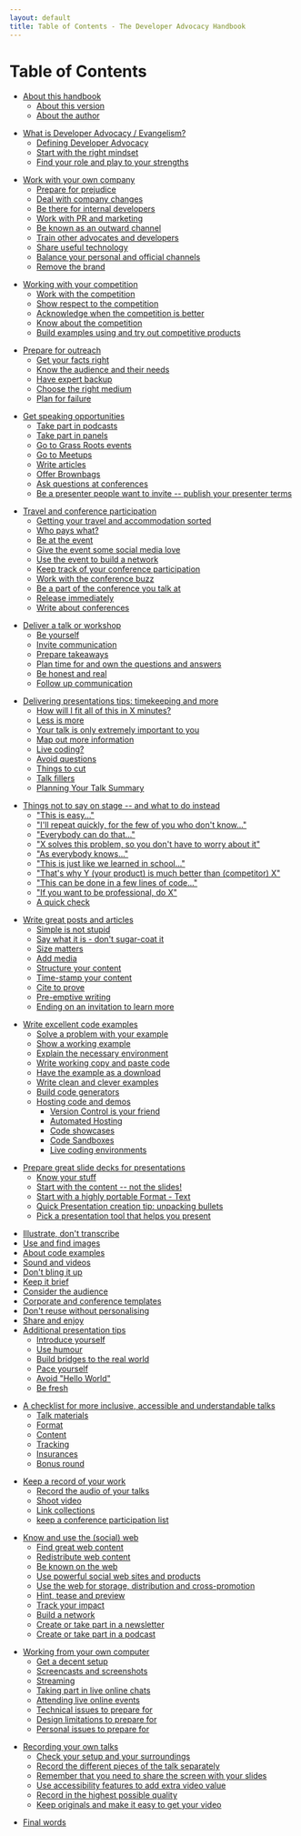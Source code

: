 ```yaml
---
layout: default
title: Table of Contents - The Developer Advocacy Handbook
---
```

# Table of Contents

<!--
about
-->

* [About this handbook](about)
  * [About this version](about#about-this-version)
  * [About the author](about#about-the-author)

<!--
what-is-developer-advocacy
-->

* [What is Developer Advocacy / Evangelism?](what-is-developer-advocacy)
  * [Defining Developer Advocacy](what-is-developer-advocacy#defining-developer-advocacy)
  * [Start with the right mindset](what-is-developer-advocacy#start-with-the-right-mindset)
  * [Find your role and play to your strengths](what-is-developer-advocacy#find-your-role-and-play-to-your-strengths)

<!--
working-with-your-company
-->

* [Work with your own company](working-with-your-company)
  * [Prepare for prejudice](working-with-your-company#prepare-for-prejudice)
  * [Deal with company changes](working-with-your-company#deal-with-company-changes)
  * [Be there for internal developers](working-with-your-company#be-there-for-internal-developers)
  * [Work with PR and marketing](working-with-your-company#work-with-pr-and-marketing)
  * [Be known as an outward channel](working-with-your-company#be-known-as-an-outward-channel)
  * [Train other advocates and developers](working-with-your-company#train-other-advocates-and-developers)
  * [Share useful technology](working-with-your-company#share-useful-technology)
  * [Balance your personal and official channels](working-with-your-company#balance-your-personal-and-official-channels)
  * [Remove the brand](working-with-your-company#remove-the-brand)

<!-- 
working-with-your-competition 
-->

* [Working with your competition](working-with-your-competition)
  * [Work with the competition](working-with-your-competition#work-with-the-competition)
  * [Show respect to the competition](working-with-your-competition#show-respect-to-the-competition)
  * [Acknowledge when the competition is better](working-with-your-competition#acknowledge-when-the-competition-is-better)
  * [Know about the competition](working-with-your-competition#know-about-the-competition)
  * [Build examples using and try out competitive products](working-with-your-competition#build-examples-using-and-try-out-competitive-products)

<!-- 
prepare-for-outreach 
-->

* [Prepare for outreach](prepare-for-outreach)
  * [Get your facts right](prepare-for-outreach#get-your-facts-right)
  * [Know the audience and their needs](prepare-for-outreach#know-the-audience-and-their-needs)
  * [Have expert backup](prepare-for-outreach#have-expert-backup)
  * [Choose the right medium](prepare-for-outreach#choose-the-right-medium)
  * [Plan for failure](prepare-for-outreach#plan-for-failure)

<!-- 
get-speaking-opportunities
-->

* [Get speaking opportunities](get-speaking-opportunities)
  * [Take part in podcasts](get-speaking-opportunities#take-part-in-podcasts)
  * [Take part in panels](get-speaking-opportunities#take-part-in-panels)
  * [Go to Grass Roots events](get-speaking-opportunities#go-to-grass-roots-events)
  * [Go to Meetups](get-speaking-opportunities#go-to-meetups)
  * [Write articles](get-speaking-opportunities#write-articles)
  * [Offer Brownbags](get-speaking-opportunities#offer-brownbags)
  * [Ask questions at conferences](get-speaking-opportunities#ask-questions-at-conferences)
  * [Be a presenter people want to invite -- publish your presenter terms](get-speaking-opportunities#be-a-presenter-people-want-to-invite-publish-your-presenter-terms)

<!-- 
travel-and-conference-participation
-->

* [Travel and conference participation](travel-and-conference-participation)
  * [Getting your travel and accommodation sorted](travel-and-conference-participation#getting-your-travel-and-accommodation-sorted)
  * [Who pays what?](travel-and-conference-participation#who-pays-what)
  * [Be at the event](travel-and-conference-participation#be-at-the-event)
  * [Give the event some social media love](travel-and-conference-participation#give-the-event-some-social-media-love)
  * [Use the event to build a network](travel-and-conference-participation#use-the-event-to-build-a-network)
  * [Keep track of your conference participation](travel-and-conference-participation#keep-track-of-your-conference-participation)
  * [Work with the conference buzz](travel-and-conference-participation#work-with-the-conference-buzz)
  * [Be a part of the conference you talk at](travel-and-conference-participation#be-a-part-of-the-conference-you-talk-at)
  * [Release immediately](travel-and-conference-participation#release-immediately)
  * [Write about conferences](travel-and-conference-participation#write-about-conferences)

<!-- 
deliver-a-talk
-->

* [Deliver a talk or workshop](deliver-a-talk)
  * [Be yourself](deliver-a-talk#be-yourself)
  * [Invite communication](deliver-a-talk#invite-communication)
  * [Prepare takeaways](deliver-a-talk#prepare-takeaways)
  * [Plan time for and own the questions and answers](deliver-a-talk#plan-time-for-and-own-the-questions-and-answers)
  * [Be honest and real](deliver-a-talk#be-honest-and-real)
  * [Follow up communication](deliver-a-talk#follow-up-communication)

<!-- 
talk-delivery-tips
-->

* [Delivering presentations tips: timekeeping and more](talk-delivery-tips)
  * [How will I fit all of this in X minutes?](talk-delivery-tips#how-will-i-fit-all-of-this-in-x-minutes)
  * [Less is more](talk-delivery-tips#less-is-more)
  * [Your talk is only extremely important to you](talk-delivery-tips#your-talk-is-only-extremely-important-to-you)
  * [Map out more information](talk-delivery-tips#map-out-more-information)
  * [Live coding?](talk-delivery-tips#live-coding)
  * [Avoid questions](talk-delivery-tips#avoid-questions)
  * [Things to cut](talk-delivery-tips#things-to-cut)
  * [Talk fillers](talk-delivery-tips#talk-fillers)
  * [Planning Your Talk Summary](talk-delivery-tips#planning-your-talk-summary)

<!-- 
things-not-to-say-on-stage
-->
  
* [Things not to say on stage -- and what to do instead](things-not-to-say-on-stage)
  * ["This is easy..."](things-not-to-say-on-stage#this-is-easy)
  * ["I'll repeat quickly, for the few of you who don't know..."](things-not-to-say-on-stage#ill-repeat-quickly-for-the-few-of-you-who-dont-know)
  * ["Everybody can do that..."](things-not-to-say-on-stage#everybody-can-do-that)
  * ["X solves this problem, so you don't have to worry about it"](things-not-to-say-on-stage#x-solves-this-problem-so-you-dont-have-to-worry-about-it)
  * ["As everybody knows..."](things-not-to-say-on-stage#as-everybody-knows)
  * ["This is just like we learned in school..."](things-not-to-say-on-stage#this-is-just-like-we-learned-in-school)
  * ["That's why Y (your product) is much better than (competitor) X"](things-not-to-say-on-stage#thats-why-yyour-product-is-much-better-than-competitor-x)
  * ["This can be done in a few lines of code..."](things-not-to-say-on-stage#this-can-be-done-in-a-few-lines-of-code)
  * ["If you want to be professional, do X"](things-not-to-say-on-stage#if-you-want-to-be-professional-do-x)
  * [A quick check](things-not-to-say-on-stage#a-quick-check)

<!-- 
write-great-posts-and-articles
-->

* [Write great posts and articles](write-great-posts-and-articles)
  * [Simple is not stupid](write-great-posts-and-articles#simple-is-not-stupid)
  * [Say what it is - don't sugar-coat it](write-great-posts-and-articles#say-what-it-is---dont-sugar-coat-it)
  * [Size matters](write-great-posts-and-articles#size-matters)
  * [Add media](write-great-posts-and-articles#add-media)
  * [Structure your content](write-great-posts-and-articles#structure-your-content)
  * [Time-stamp your content](write-great-posts-and-articles#time-stamp-your-content)
  * [Cite to prove](write-great-posts-and-articles#cite-to-prove)
  * [Pre-emptive writing](write-great-posts-and-articles#pre-emptive-writing)
  * [Ending on an invitation to learn more](write-great-posts-and-articles#ending-on-an-invitation-to-learn-more)

<!-- 
write-excellent-code-examples
-->

* [Write excellent code examples](write-excellent-code-examples)
  * [Solve a problem with your example](write-excellent-code-examples#solve-a-problem-with-your-example)
  * [Show a working example](write-excellent-code-examples#show-a-working-example)
  * [Explain the necessary environment](write-excellent-code-examples#explain-the-necessary-environment)
  * [Write working copy and paste code](write-excellent-code-examples#write-working-copy-and-paste-code)
  * [Have the example as a download](write-excellent-code-examples#have-the-example-as-a-download)
  * [Write clean and clever examples](write-excellent-code-examples#write-clean-and-clever-examples)
  * [Build code generators](write-excellent-code-examples#build-code-generators)
  * [Hosting code and demos](write-excellent-code-examples#hosting-code-and-demos)
    * [Version Control is your friend](write-excellent-code-examples#version-control-is-your-friend)
    * [Automated Hosting](write-excellent-code-examples#automated-hosting)
    * [Code showcases](write-excellent-code-examples#code-showcases)
    * [Code Sandboxes](write-excellent-code-examples#code-sandboxes)
    * [Live coding environments](write-excellent-code-examples#live-coding-environments)

<!-- 
prepare-slide-decks
-->

* [Prepare great slide decks for presentations](prepare-slide-decks)
  * [Know your stuff](prepare-slide-decks#know-your-stuff)
  * [Start with the content -- not the slides!](prepare-slide-decks#start-with-the-content-not-the-slides)
  * [Start with a highly portable Format - Text](prepare-slide-decks#start-with-a-highly-portable-format---text)
  * [Quick Presentation creation tip: unpacking bullets](prepare-slide-decks#quick-presentation-creation-tip-unpacking-bullets)
  * [Pick a presentation tool that helps you present](prepare-slide-decks#pick-a-presentation-tool-that-helps-you-present)

<!-- 
create-slide-decks
-->

* [Illustrate, don\'t transcribe](create-slide-decks)
* [Use and find images](create-slide-decks#use-and-find-images)
* [About code examples](create-slide-decks#about-code-examples)
* [Sound and videos](create-slide-decks#sound-and-videos)
* [Don\'t bling it up](create-slide-decks#dont-bling-it-up)
* [Keep it brief](create-slide-decks#keep-it-brief)
* [Consider the audience](create-slide-decks#consider-the-audience)
* [Corporate and conference templates](create-slide-decks#corporate-and-conference-templates)
* [Don\'t reuse without personalising](create-slide-decks#dont-reuse-without-personalising)
* [Share and enjoy](create-slide-decks#share-and-enjoy)
* [Additional presentation tips](create-slide-decks#additional-presentation-tips)
  * [Introduce yourself](create-slide-decks#introduce-yourself)
  * [Use humour](create-slide-decks#use-humour)
  * [Build bridges to the real world](create-slide-decks#build-bridges-to-the-real-world)
  * [Pace yourself](create-slide-decks#pace-yourself)
  * [Avoid "Hello World"](create-slide-decks#avoid-hello-world)
  * [Be fresh](create-slide-decks#be-fresh)

<!-- 
slide-checklist
-->

* [A checklist for more inclusive, accessible and understandable talks](slide-checklist)
  * [Talk materials](slide-checklist#talk-materials)
  * [Format](slide-checklist#format)
  * [Content](slide-checklist#content)
  * [Tracking](slide-checklist#tracking)
  * [Insurances](slide-checklist#insurances)
  * [Bonus round](slide-checklist#bonus-round)

<!--
record
-->

* [Keep a record of your work](#keep-a-record-of-your-work)
  * [Record the audio of your talks](#record-the-audio-of-your-talks)
  * [Shoot video](#shoot-video)
  * [Link collections](#link-collections)
  * [keep a conference participation list](#keep-a-conference-participation-list)

<!--
use-the-web
-->

* [Know and use the (social) web](#know-and-use-the-social-web)
  * [Find great web content](#find-great-web-content)
  * [Redistribute web content](#redistribute-web-content)
  * [Be known on the web](#be-known-on-the-web)
  * [Use powerful social web sites and products](#use-powerful-social-web-sites-and-products)
  * [Use the web for storage, distribution and cross-promotion](#use-the-web-for-storage-distribution-and-cross-promotion)
  * [Hint, tease and preview](#hint-tease-and-preview)
  * [Track your impact](#track-your-impact)
  * [Build a network](#build-a-network)
  * [Create or take part in a newsletter](#create-or-take-part-in-a-newsletter)
  * [Create or take part in a podcast](#create-or-take-part-in-a-podcast)

<!-- 
working-from-your-own-computer
-->

* [Working from your own computer](#working-from-your-own-computer)
  * [Get a decent setup](#get-a-decent-setup)
  * [Screencasts and screenshots](#screencasts-and-screenshots)
  * [Streaming](#streaming)
  * [Taking part in live online chats](#taking-part-in-live-online-chats)
  * [Attending live online events](#attending-live-online-events)
  * [Technical issues to prepare for](#technical-issues-to-prepare-for)
  * [Design limitations to prepare for](#design-limitations-to-prepare-for)
  * [Personal issues to prepare for](#personal-issues-to-prepare-for)

<!-- 
recording-talks
-->
* [Recording your own talks](#recording-your-own-talks)
  * [Check your setup and your surroundings](#check-your-setup-and-your-surroundings)
  * [Record the different pieces of the talk separately](#record-the-different-pieces-of-the-talk-separately)
  * [Remember that you need to share the screen with your slides](#remember-that-you-need-to-share-the-screen-with-your-slides)
  * [Use accessibility features to add extra video value](#use-accessibility-features-to-add-extra-video-value)
  * [Record in the highest possible quality](#record-in-the-highest-possible-quality)
  * [Keep originals and make it easy to get your video](#keep-originals-and-make-it-easy-to-get-your-video)

<!--
final-words
-->
* [Final words](#final-words)
